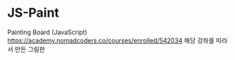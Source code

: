 # JS-Paint
Painting Board (JavaScript)   
https://academy.nomadcoders.co/courses/enrolled/542034 해당 강좌를 따라서 만든 그림판
